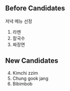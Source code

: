 ## Before Candidates

저녁 메뉴 선정

1. 라멘
2. 칼국수
3. 짜장면

## New Candidates

4. Kimchi zzim
5. Chung gook jang
6. Bibimbob

